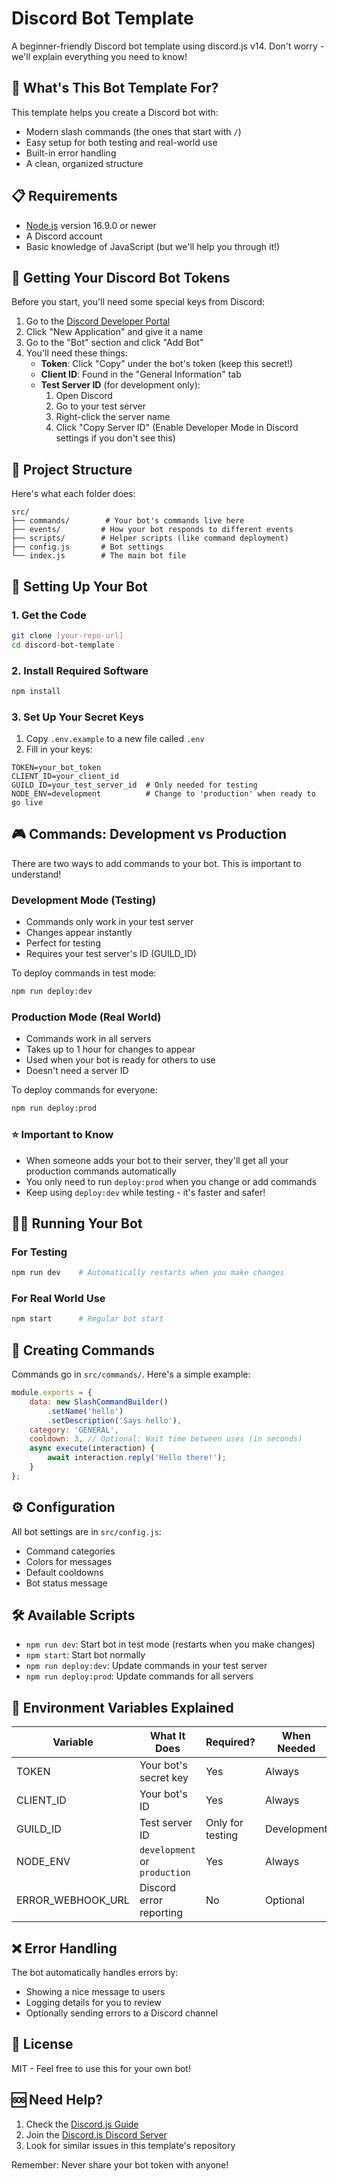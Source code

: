 # Discord Bot Template

A beginner-friendly Discord bot template using discord.js v14. Don't worry - we'll explain everything you need to know!

## 🤔 What's This Bot Template For?

This template helps you create a Discord bot with:
- Modern slash commands (the ones that start with `/`)
- Easy setup for both testing and real-world use
- Built-in error handling
- A clean, organized structure

## 📋 Requirements

- [Node.js](https://nodejs.org/) version 16.9.0 or newer
- A Discord account
- Basic knowledge of JavaScript (but we'll help you through it!)

## 🔑 Getting Your Discord Bot Tokens

Before you start, you'll need some special keys from Discord:

1. Go to the [Discord Developer Portal](https://discord.com/developers/applications)
2. Click "New Application" and give it a name
3. Go to the "Bot" section and click "Add Bot"
4. You'll need these things:
   - **Token**: Click "Copy" under the bot's token (keep this secret!)
   - **Client ID**: Found in the "General Information" tab
   - **Test Server ID** (for development only):
     1. Open Discord
     2. Go to your test server
     3. Right-click the server name
     4. Click "Copy Server ID" (Enable Developer Mode in Discord settings if you don't see this)

## 📁 Project Structure

Here's what each folder does:

```
src/
├── commands/        # Your bot's commands live here
├── events/         # How your bot responds to different events
├── scripts/        # Helper scripts (like command deployment)
├── config.js       # Bot settings
└── index.js        # The main bot file
```

## 🚀 Setting Up Your Bot

### 1. Get the Code

```bash
git clone [your-repo-url]
cd discord-bot-template
```

### 2. Install Required Software

```bash
npm install
```

### 3. Set Up Your Secret Keys

1. Copy `.env.example` to a new file called `.env`
2. Fill in your keys:
```env
TOKEN=your_bot_token
CLIENT_ID=your_client_id
GUILD_ID=your_test_server_id  # Only needed for testing
NODE_ENV=development          # Change to 'production' when ready to go live
```

## 🎮 Commands: Development vs Production

There are two ways to add commands to your bot. This is important to understand!

### Development Mode (Testing)
- Commands only work in your test server
- Changes appear instantly
- Perfect for testing
- Requires your test server's ID (GUILD_ID)

To deploy commands in test mode:
```bash
npm run deploy:dev
```

### Production Mode (Real World)
- Commands work in all servers
- Takes up to 1 hour for changes to appear
- Used when your bot is ready for others to use
- Doesn't need a server ID

To deploy commands for everyone:
```bash
npm run deploy:prod
```

### ⭐ Important to Know
- When someone adds your bot to their server, they'll get all your production commands automatically
- You only need to run `deploy:prod` when you change or add commands
- Keep using `deploy:dev` while testing - it's faster and safer!

## 🏃‍♂️ Running Your Bot

### For Testing
```bash
npm run dev    # Automatically restarts when you make changes
```

### For Real World Use
```bash
npm start      # Regular bot start
```

## 📝 Creating Commands

Commands go in `src/commands/`. Here's a simple example:

```javascript
module.exports = {
    data: new SlashCommandBuilder()
        .setName('hello')
        .setDescription('Says hello'),
    category: 'GENERAL',
    cooldown: 3, // Optional: Wait time between uses (in seconds)
    async execute(interaction) {
        await interaction.reply('Hello there!');
    }
};
```

## ⚙️ Configuration

All bot settings are in `src/config.js`:
- Command categories
- Colors for messages
- Default cooldowns
- Bot status message

## 🛠️ Available Scripts

- `npm run dev`: Start bot in test mode (restarts when you make changes)
- `npm start`: Start bot normally
- `npm run deploy:dev`: Update commands in your test server
- `npm run deploy:prod`: Update commands for all servers

## 🔑 Environment Variables Explained

| Variable | What It Does | Required? | When Needed |
|----------|-------------|-----------|-------------|
| TOKEN | Your bot's secret key | Yes | Always |
| CLIENT_ID | Your bot's ID | Yes | Always |
| GUILD_ID | Test server ID | Only for testing | Development |
| NODE_ENV | `development` or `production` | Yes | Always |
| ERROR_WEBHOOK_URL | Discord error reporting | No | Optional |

## ❌ Error Handling

The bot automatically handles errors by:
- Showing a nice message to users
- Logging details for you to review
- Optionally sending errors to a Discord channel

## 📜 License

MIT - Feel free to use this for your own bot!

## 🆘 Need Help?

1. Check the [Discord.js Guide](https://discordjs.guide/)
2. Join the [Discord.js Discord Server](https://discord.gg/djs)
3. Look for similar issues in this template's repository

Remember: Never share your bot token with anyone!
